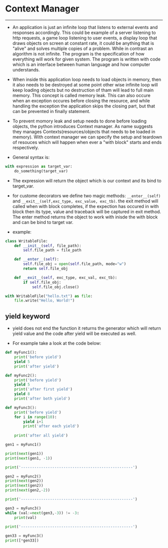 # **Context Manager**
---

- An application is just an infinite loop that listens to external events and responses accordingly. This could be example of a server listening to http requests, a game loop listening to user events, a display loop that draws objects on screen at constant rate, it could be anything that is "alive" and solves multiple copies of a problem. While in contrast an algorithm is not infinite. The program is the specification of how everything will work for given system. The program is written with code which is an interface between human language and how computer understands.

- When inside this application loop needs to load objects in memory, then it also needs to be destroyed at some point other wise infinite loop will keep loading objects but no destruction of tham will lead to full main memory. This concept is called memory leak. This can also occure when an exception occures before closing the resource, and while handling the exception the application skips the closing part, but that can be prevented in finally statement.

- To prevent momory leak and setup needs to done before loading objects, the python introduces Context manager. As name suggests they manages Contexts(resources/objects that needs to be loaded in memory). With context manager we can specify the setup and teardown of resouces which will happen when ever a "with block" starts and ends respectively.

- General syntax is:
```python
with expression as target_var:
    do_something(target_var)
```

- The expression will return the object which is our context and its bind to target_var.

- for custome decorators we define two magic methods: `__enter__(self)` and `__exit__(self,exc_type, exc_value, exc_tb)`. the exit method will called when with block completes, if the expection has occured in with block then its type, value and traceback will be captured in exit method. The enter method returns the object to work with inisde the with block and can be bind to target var.

- example:
```python
class WritableFile:
    def __init__(self, file_path):
        self.file_path = file_path

    def __enter__(self):
        self.file_obj = open(self.file_path, mode="w")
        return self.file_obj

    def __exit__(self, exc_type, exc_val, exc_tb):
        if self.file_obj:
            self.file_obj.close()

with WritableFile("hello.txt") as file:
	file.write("Hello, World!")

```

## **yield keyword**

- yield does not end the function it returns the generator which will return yield value and the code after yield will be executed as well.

- For example take a look at the code below:
```python
def myFunc1():
    print('before yield')
    yield 5
    print('after yield')

def myFunc2():
    print('before yield')
    yield 5
    print('after first yield')
    yield 8
    print('after both yield')

def myFunc3():
    print('before yield')
    for i in range(10):
        yield i+1
        print('after each yield')
    
    print('after all yield')

gen1 = myFunc1()

print(next(gen1))
print(next(gen1, -1))

print('--------------------------------------------------')

gen2 = myFunc2()
print(next(gen2))
print(next(gen2))
print(next(gen2,-2))

print('--------------------------------------------------')

gen3 = myFunc3()
while (val:=next(gen3,-3)) != -3:
    print(val)
    
print('--------------------------------------------------')    

gen33 = myFunc3()
print([*gen33])
```
